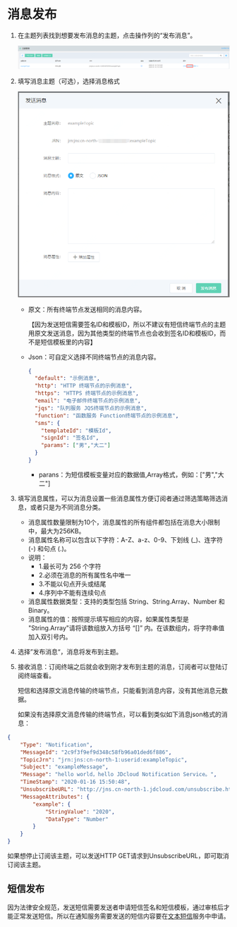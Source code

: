 # 消息发布
1. 在主题列表找到想要发布消息的主题，点击操作列的“发布消息”。

   ![发布](../../../../../image/Internet-Middleware/Notification-Service/发布消息1.png)

2. 填写消息主题（可选），选择消息格式

   ![发布](../../../../../image/Internet-Middleware/Notification-Service/发布消息2.png)

   - 原文：所有终端节点发送相同的消息内容。

     【因为发送短信需要签名ID和模板ID，所以不建议有短信终端节点的主题用原文发送消息，因为其他类型的终端节点也会收到签名ID和模板ID，而不是短信模板里的内容】

   - Json：可自定义选择不同终端节点的消息内容。

     ```json
     {
       "default": "示例消息",
       "http": "HTTP 终端节点的示例消息",
       "https": "HTTPS 终端节点的示例消息",
       "email": "电子邮件终端节点的示例消息",
       "jqs": "队列服务 JQS终端节点的示例消息",
       "function": "函数服务 Function终端节点的示例消息",
       "sms": {
         "templateId": "模板Id",
         "signId": "签名Id",
         "params": ["男","大二"]
       }
     }
     ```
     - parans：为短信模板变量对应的数据值,Array格式，例如：["男","大二"]
     
3. 填写消息属性，可以为消息设置一些消息属性方便订阅者通过筛选策略筛选消息，或者只是为不同消息分类。

   - 消息属性数量限制为10个，消息属性的所有组件都包括在消息大小限制中，最大为256KB。
   - 消息属性名称可以包含以下字符：A-Z、a-z、0-9、下划线 (_)、连字符 (-) 和句点 (.)。
   - 说明：
     - 1.最长可为 256 个字符
     - 2.必须在消息的所有属性名中唯一
     - 3.不能以句点开头或结尾
     - 4.序列中不能有连续句点
   - 消息属性数据类型：支持的类型包括 String、String.Array、Number 和 Binary。
   - 消息属性的值：按照提示填写相应的内容，如果属性类型是 "String.Array"请将该数组放入方括号 “[]” 内。在该数组内，将字符串值加入双引号内。

4. 选择”发布消息“，消息将发布到主题。

5. 接收消息：订阅终端之后就会收到刚才发布到主题的消息，订阅者可以登陆订阅终端查看。

   短信和选择原文消息传输的终端节点，只能看到消息内容，没有其他消息元数据。

   如果没有选择原文消息传输的终端节点，可以看到类似如下消息json格式的消息：

```json
{ 
    "Type": "Notification", 
    "MessageId": "2c9f3f9ef9d348c58fb96a01ded6f886", 
    "TopicJrn": "jrn:jns:cn-north-1:userid:exampleTopic", 
    "Subject": "exampleMessage", 
    "Message": "hello world，hello JDcloud Notification Service。", 
    "TimeStamp": "2020-01-16 15:50:48", 
    "UnsubscribeURL": "http://jns.cn-north-1.jdcloud.com/unsubscribe.html?SubscriptionJrn=xxxxxxxx", 
    "MessageAttributes": { 
        "example": { 
            "StringValue": "2020", 
            "DataType": "Number" 
        } 
    } 
}
```

如果想停止订阅该主题，可以发送HTTP GET请求到UnsubscribeURL，即可取消订阅该主题。


## 短信发布

因为法律安全规范，发送短信需要发送者申请短信签名和短信模板，通过审核后才能正常发送短信。所以在通知服务需要发送的短信内容要在[文本短信](https://sms-console.jdcloud.com/overview)服务中申请。
